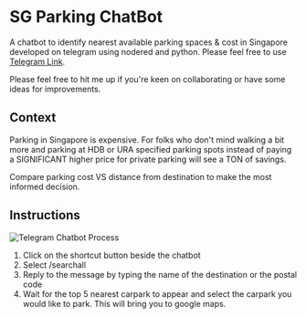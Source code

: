 # SG Parking ChatBot
A chatbot to identify nearest available parking spaces & cost in Singapore developed on telegram using nodered and python. Please feel free to use [Telegram Link](tg://resolve?domain=Sg_parkingbot).

Please feel free to hit me up if you're keen on collaborating or have some ideas for improvements.

## Context
Parking in Singapore is expensive. For folks who don't mind walking a bit more and parking at HDB or URA specified parking spots instead of paying a SIGNIFICANT higher price for private parking will see a TON of savings.

Compare parking cost VS distance from destination to make the most informed decision.

## Instructions
![Telegram Chatbot Process](https://media.giphy.com/media/Q5j6V76mL9kYQn8wCn/giphy.gif)

1. Click on the shortcut button beside the chatbot
2. Select /searchall
3. Reply to the message by typing the name of the destination or the postal code
4. Wait for the top 5 nearest carpark to appear and select the carpark you would like to park. This will bring you to google maps.
